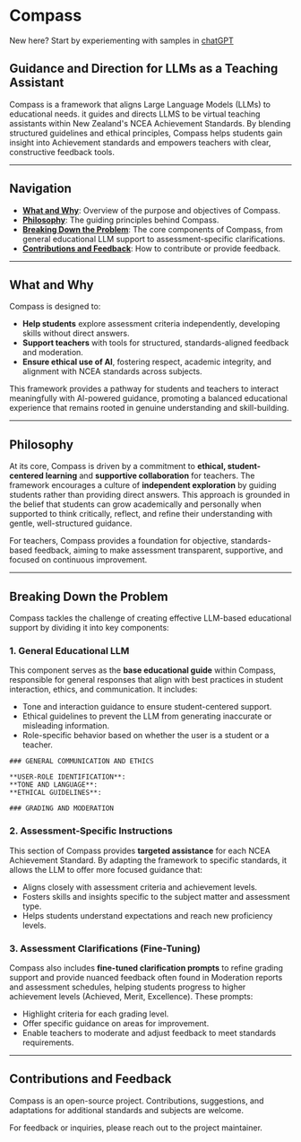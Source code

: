 # Compass
New here? Start by experiementing with samples in [chatGPT](https://github.com/craigjefferies/compass/blob/main/ChatGPT-links.md)
## Guidance and Direction for LLMs as a Teaching Assistant

Compass is a framework that aligns Large Language Models (LLMs) to educational needs. it guides and directs LLMS to be virtual teaching assistants within New Zealand's NCEA Achievement Standards. By blending structured guidelines and ethical principles, Compass helps students gain insight into Achievement standards and empowers teachers with clear, constructive feedback tools.

---

## Navigation

- **[What and Why](#what-and-why)**: Overview of the purpose and objectives of Compass.
- **[Philosophy](#philosophy)**: The guiding principles behind Compass.
- **[Breaking Down the Problem](#breaking-down-the-problem)**: The core components of Compass, from general educational LLM support to assessment-specific clarifications.
- **[Contributions and Feedback](#contributions-and-feedback)**: How to contribute or provide feedback.

---

## What and Why

Compass is designed to:
- **Help students** explore assessment criteria independently, developing skills without direct answers.
- **Support teachers** with tools for structured, standards-aligned feedback and moderation.
- **Ensure ethical use of AI**, fostering respect, academic integrity, and alignment with NCEA standards across subjects.

This framework provides a pathway for students and teachers to interact meaningfully with AI-powered guidance, promoting a balanced educational experience that remains rooted in genuine understanding and skill-building.

---

## Philosophy

At its core, Compass is driven by a commitment to **ethical, student-centered learning** and **supportive collaboration** for teachers. The framework encourages a culture of **independent exploration** by guiding students rather than providing direct answers. This approach is grounded in the belief that students can grow academically and personally when supported to think critically, reflect, and refine their understanding with gentle, well-structured guidance.

For teachers, Compass provides a foundation for objective, standards-based feedback, aiming to make assessment transparent, supportive, and focused on continuous improvement.

---

## Breaking Down the Problem

Compass tackles the challenge of creating effective LLM-based educational support by dividing it into key components:

### 1. General Educational LLM

   This component serves as the **base educational guide** within Compass, responsible for general responses that align with best practices in student interaction, ethics, and communication. It includes:
   - Tone and interaction guidance to ensure student-centered support.
   - Ethical guidelines to prevent the LLM from generating inaccurate or misleading information.
   - Role-specific behavior based on whether the user is a student or a teacher.
```
### GENERAL COMMUNICATION AND ETHICS

**USER-ROLE IDENTIFICATION**:  
**TONE AND LANGUAGE**:  
**ETHICAL GUIDELINES**:  

### GRADING AND MODERATION
```

### 2. Assessment-Specific Instructions

   This section of Compass provides **targeted assistance** for each NCEA Achievement Standard. By adapting the framework to specific standards, it allows the LLM to offer more focused guidance that:
   - Aligns closely with assessment criteria and achievement levels.
   - Fosters skills and insights specific to the subject matter and assessment type.
   - Helps students understand expectations and reach new proficiency levels.

### 3. Assessment Clarifications (Fine-Tuning)

   Compass also includes **fine-tuned clarification prompts** to refine grading support and provide nuanced feedback often found in Moderation reports and assessment schedules, helping students progress to higher achievement levels (Achieved, Merit, Excellence). These prompts:
   - Highlight criteria for each grading level.
   - Offer specific guidance on areas for improvement.
   - Enable teachers to moderate and adjust feedback to meet standards requirements.

---

## Contributions and Feedback

Compass is an open-source project. Contributions, suggestions, and adaptations for additional standards and subjects are welcome.

For feedback or inquiries, please reach out to the project maintainer.
